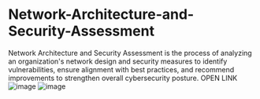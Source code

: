# Network-Architecture-and-Security-Assessment
Network Architecture and Security Assessment is the process of analyzing an organization's network design and security measures to identify vulnerabilities, ensure alignment with best practices, and recommend improvements to strengthen overall cybersecurity posture. OPEN LINK
![image](https://github.com/user-attachments/assets/1b84545a-1170-4449-8b9c-cf05ca55efe7)
![image](https://github.com/user-attachments/assets/1a584768-f253-4003-a1a0-d4150516efb1)
